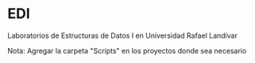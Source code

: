 # EDI
Laboratorios de Estructuras de Datos I en Universidad Rafael Landívar

Nota: Agregar la carpeta "Scripts" en los proyectos donde sea necesario

